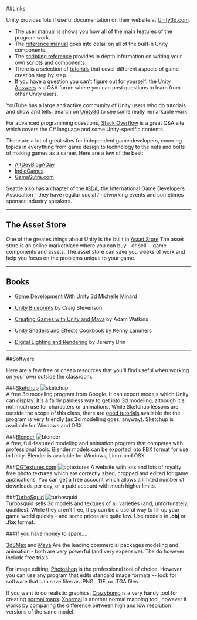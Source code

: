 ##Links

Unity provides lots if useful documentation on their website at [Unity3d.com](http://unity3d.com/learn).  

* The [user manual](http://docs.unity3d.com/Documentation/Manual/index.html) is shows you how all of the main features of the program work. 
* The [reference manual](http://docs.unity3d.com/Documentation/Components/index.html) goes into detail on all of the built-n Unity components.  
* The [scripting reference](http://docs.unity3d.com/Documentation/ScriptReference/index.html) provides in depth information on writing your own scripts and components.
* There is a selection of [tutorials](http://unity3d.com/learn/tutorials/modules) that cover different aspects of game creation step by step.
* If you have a question you can't figure out for yourself. the [Unity Answers](http://answers.unity3d.com/index.html) is a Q&A forum where you can post questions to learn from other Unity users.

YouTube has a large and active community of Unity users who do tutorials and show and tells. Search on [Unity3d](http://www.youtube.com/results?search_query=unity3d&oq=unity3d) to see some really remarkable work.

For advanced programming questions, [Stack Overflow](http://stackoverflow.com) is a great Q&A site which covers the C# language and some Unity-specific contents.

There are a lot of great sites for independent game developers, covering topics in everything from game design to technology to the nuts and bolts of making games as a career. Here are a few of the best:

* [AltDevBlogADay](http://www.altdevblogaday.com/)
* [IndieGames](http://indiegames.com/index.html)
* [GamaSutra.com](http://www.gamasutra.com/topic/indie) 

Seattle also has a chapter of the [IGDA](http://www.igdaseattle.org/wordpress/), the International Game Developers Assocation - they have regular social / networking events and sometimes sponsor industry speakers.

----------------
## The Asset Store

One of the greates things about Unity is the built in [Asset Store](http://unity3d.com/asset-store) The asset store is an online marketplace where you can buy - or sell! - game components and assets. The asset store can save you weeks of work and help you focus on the problems unique to your game.


---------------
## Books

* [Game Development With Unity 3d](http://www.amazon.com/Game-Development-Unity-Michelle-Menard/dp/1435456580/ref=sr_1_6?ie=UTF8&qid=1381090822&sr=8-6&keywords=unity3d) Michelle Minard

* [Unity Blueprints](http://www.amazon.com/Unity-Blueprints-Practical-Guide-Development/dp/0956888704/ref=pd_sim_b_4) by Craig Stevenson

* [Creating Games with Unity and Maya](http://www.amazon.com/Creating-Games-Unity-Maya-Marketable/dp/0240818814/ref=pd_sim_b_6) by Adam Watkins

* [Unity Shaders and Effects Cookbook](http://www.amazon.com/Unity-Shaders-Effects-Cookbook-Lammers/dp/1849695083) by Kenny Lammers

* [Digital Lighting and Rendering](http://www.amazon.com/exec/obidos/ISBN%3D0321316312/3drendercomA/) by Jeremy Brin

--------------
##Software
<a id="extras"/>


Here are a few free or cheap resources that you'll find useful when working on your own outside the classroom.

###[Sketchup](http://www.sketchup.com/) 
![sketchup](http://www.thinkdigit.com/uploads/dnldImg198x166_1320329232.png)<br>
A free 3d modeling program from Google.  It can export models which Unity can display. It's a fairly painless way to get into 3d modeling, although it's not much use for characters or animations.  While Sketchup lessons are outside the scope of this class, there are [good tutorials](http://www.sketchup.com/learn) available the the program is very friendly (as 3d modelling goes, anyway). Sketchup is available for Windows and OSX.

###[Blender](http://www.blender.org) 
![blender](http://wiki.blender.org/uploads/thumb/d/d3/Blender25withbbb.jpg/300px-Blender25withbbb.jpg)<br>
A free, full-featured modeling and animation program that competes with professional tools.  Blender models can be exported into [FBX](Glossary/#FBX.md) format for use in Unity.  Blender is available for Windows, Linux and OSX.

###[CGTextures.com](http://www.cgtextures.com/) 
![cgtextures](http://maxcdn.webappers.com/img/2008/06/cg-textures.png)
A website with lots and lots of royalty free photo textures which are correctly sized, cropped and edited for game applications.  You can get a free account which allows a limited number of downloads per day, or a paid account with much higher limits.

###[TurboSquid](http://www.turbosquid.com/)
![turbosquid](http://makingsociety.com/wp-content/uploads/2013/07/turbosquid-e1373474002287.png)<br>
Turbosquid sells 3d models and textures of all varieties (and, unfortunately, qualities). While they aren't free, they can be a useful way to fill up your game world quickly - and some prices are quite low. Use models in **.obj** or **.fbx** format.

###If you have money to spare....

[3dSMax](http://www.autodesk.com/products/autodesk-3ds-max/overview)  and [Maya](http://www.autodesk.com/products/autodesk-maya/overview) Are the leading commercial packages modeling and animation - both are very powerful (and very expensive).  The do however include free trials.

For image editing, [Photoshop](http://www.photoshop.com/) is the professional tool of choice. However you can use any program that edits standard image formats -- look for software that can save files as .PNG, .TIF, or .TGA files. 

If you want to do realistic graphics, [Crazybump](http://www.crazybump.com/) is a very handy tool for creating [normal maps](http://vimeo.com/6155447).  [Xnormal](http://www.xnormal.net/1.aspx) is another normal mapping tool, however it works by comparing the difference between high and low resolution versions of the same model. 

